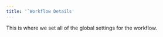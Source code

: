 ```yaml
---
title: '`Workflow Details'
---
```


This is where we set all of the global settings for the workflow. 